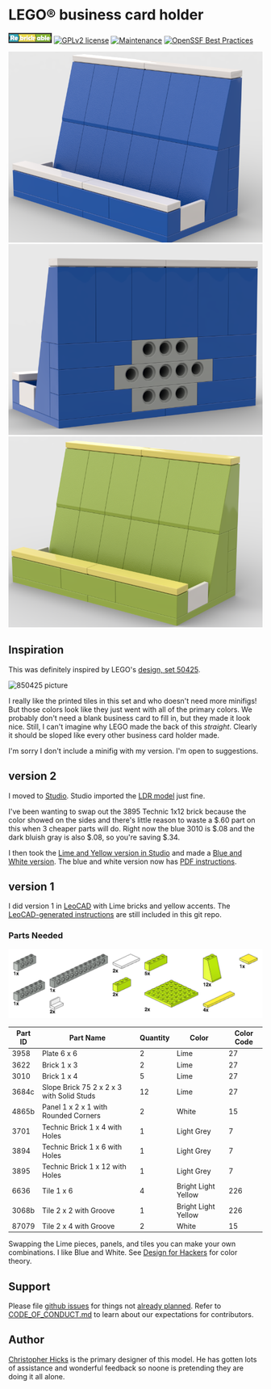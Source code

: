 # LEGO® business card holder

[![rebrickable](img/rebrickable_badge.png)](https://rebrickable.com/mocs/MOC-61370/chicks/business-card-holder/)
[![GPLv2 license](https://img.shields.io/badge/License-GPLv2-blue.svg)](https://github.com/chicks-net/lego-business-card-holder/blob/master/LICENSE)
[![Maintenance](https://img.shields.io/badge/Maintained%3F-yes-green.svg)](https://github.com/chicks-net/lego-business-card-holder/graphs/commit-activity)
[![OpenSSF Best Practices](https://www.bestpractices.dev/projects/9153/badge)](https://www.bestpractices.dev/projects/9153)

![completed business card holder by chicks in Blue](img/business_card_holder2_blue.png)
![back of completed business card holder by chicks in Blue](img/business_card_holder2_blue_back.png)
![completed business card holder by chicks in Lime](img/business_card_holder2.png)

## Inspiration

This was definitely inspired by LEGO's
[design, set 50425](https://brickset.com/sets/850425-1/Desk-Business-Card-Holder).

![850425 picture](https://images.brickset.com/sets/images/850425-1.jpg)

I really like the printed tiles in this set and who doesn't need more minifigs!
But those colors look like they just went with all of the primary colors.
We probably don't need a blank business card to fill in, but they made
it look nice.  Still, I can't imagine why LEGO made the back of this *straight*.
Clearly it should be sloped like every other business card holder made.

I'm sorry I don't include a minifig with my version.  I'm open to suggestions.

## version 2

I moved to [Studio](https://www.bricklink.com/v3/studio/download.page).
Studio imported the [LDR model](business_card_holder.ldr) just fine.

I've been wanting to swap out the 3895 Technic 1x12 brick because the color
showed on the sides and there's little reason to waste a $.60 part on this
when 3 cheaper parts will do.  Right now the blue 3010 is $.08 and the dark
bluish gray is also $.08, so you're saving $.34.

I then took the [Lime and Yellow version in Studio](business_card_holder2.io)
and made a [Blue and White version](business_card_holder2_blue.io).
The blue and white version now has
[PDF instructions](business_card_holder_v2_instructions.pdf).

## version 1

I did version 1 in [LeoCAD](https://www.leocad.org/) with Lime bricks and
yellow accents.
The [LeoCAD-generated instructions](leocad_v1_instructions/README.md) are
still included in this git repo.

### Parts Needed

![parts](leocad_v1_instructions/business_card_holder-parts.png)

| Part ID | Part Name | Quantity | Color | Color Code |
| ------- | --------- | -------- | ----- | ---------- |
| 3958 | Plate  6 x  6 | 2 | Lime | 27 |
| 3622 | Brick  1 x  3 | 2 | Lime | 27 |
| 3010 | Brick  1 x  4 | 5 | Lime | 27 |
| 3684c | Slope Brick 75  2 x  2 x  3 with Solid Studs | 12 | Lime | 27 |
| 4865b | Panel  1 x  2 x  1 with Rounded Corners | 2 | White | 15 |
| 3701 | Technic Brick  1 x  4 with Holes | 1 | Light Grey | 7 |
| 3894 | Technic Brick  1 x  6 with Holes | 1 | Light Grey | 7 |
| 3895 | Technic Brick  1 x 12 with Holes | 1 | Light Grey | 7 |
| 6636 | Tile  1 x  6 | 4 | Bright Light Yellow | 226 |
| 3068b | Tile  2 x  2 with Groove | 1 | Bright Light Yellow | 226 |
| 87079 | Tile  2 x  4 with Groove | 2 | White | 15 |

Swapping the Lime pieces, panels, and tiles you can make your own combinations.
I like Blue and White.  See [Design for Hackers](https://designforhackers.com/) for
color theory.

## Support

Please file
[github issues](https://github.com/chicks-net/lego-business-card-holder/issues)
for things not [already planned](TODO.md).
Refer to [CODE_OF_CONDUCT.md](CODE_OF_CONDUCT.md) to learn about our
expectations for contributors.

## Author

[Christopher Hicks](http://www.chicks.net)
is the primary designer of this model.  He has gotten
lots of assistance and wonderful feedback so noone
is pretending they are doing it all alone.
